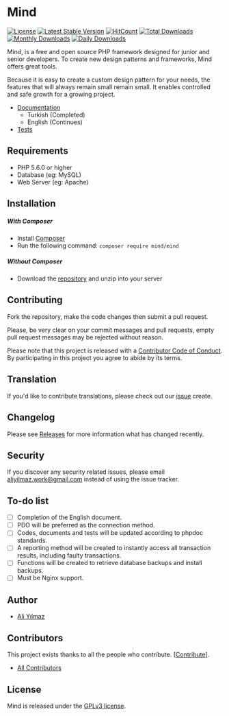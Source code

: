 ﻿﻿
# Mind

  [![License](https://poser.pugx.org/mind/mind/license?format=flat-square)](https://packagist.org/packages/mind/mind)
  [![Latest Stable Version](https://poser.pugx.org/mind/mind/v/stable?format=flat-square)](https://packagist.org/packages/mind/mind)
  [![HitCount](http://hits.dwyl.io/aliyilmaz/Mind.svg)](https://github.com/aliyilmaz/Mind)
  [![Total Downloads](https://poser.pugx.org/mind/mind/downloads?format=flat-square)](https://packagist.org/packages/mind/mind)
  [![Monthly Downloads](https://poser.pugx.org/mind/mind/d/monthly?format=flat-square)](https://packagist.org/packages/mind/mind)
  [![Daily Downloads](https://poser.pugx.org/mind/mind/d/daily?format=flat-square)](https://packagist.org/packages/mind/mind)
  
 

Mind, is a free and open source PHP framework designed for junior and senior developers. To create new design patterns and frameworks, Mind offers great tools.
 
 Because it is easy to create a custom design pattern for your needs, the features that will always remain small remain small. It enables controlled and safe growth for a growing project.

* [Documentation](https://github.com/aliyilmaz/Mind/tree/master/docs) 
  * Turkish (Completed)
  * English (Continues)
* [Tests](https://github.com/aliyilmaz/Mind/tree/master/tests) 

## Requirements

* PHP 5.6.0 or higher
* Database (eg: MySQL)
* Web Server (eg: Apache)

## Installation

##### With Composer
  * Install [Composer](https://getcomposer.org/download)
  * Run the following command: `composer require mind/mind`
  
##### Without Composer
  * Download the [repository](https://github.com/aliyilmaz/Mind/archive/master.zip) and unzip into your server


## Contributing

Fork the repository, make the code changes then submit a pull request.

Please, be very clear on your commit messages and pull requests, empty pull request messages may be rejected without reason.

Please note that this project is released with a [Contributor Code of Conduct](https://github.com/aliyilmaz/Mind/blob/master/contributing.md#code-of-conduct). By participating in this project you agree to abide by its terms.

## Translation

If you'd like to contribute translations, please check out our [issue](https://github.com/aliyilmaz/Mind/issues) create.

## Changelog

Please see [Releases](../../releases) for more information what has changed recently.

## Security

If you discover any security related issues, please email aliyilmaz.work@gmail.com instead of using the issue tracker.

## To-do list

- [ ] Completion of the English document.
- [ ] PDO will be preferred as the connection method.
- [ ] Codes, documents and tests will be updated according to phpdoc standards.
- [ ] A reporting method will be created to instantly access all transaction results, including faulty transactions.
- [ ] Functions will be created to retrieve database backups and install backups.
- [ ] Must be Nginx support.

## Author

- [Ali Yılmaz](https://github.com/aliyilmaz)

## Contributors

This project exists thanks to all the people who contribute. [[Contribute](contributing.md)].

- [All Contributors](../../contributors)

## License

Mind is released under the [GPLv3 license](license.md).
